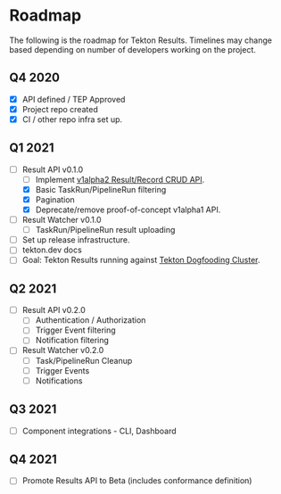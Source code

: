 # Roadmap

The following is the roadmap for Tekton Results. Timelines may change based depending on number of developers working on the project.

## Q4 2020
- [x] API defined / TEP Approved
- [x] Project repo created
- [x] CI / other repo infra set up.

## Q1 2021
- [ ] Result API v0.1.0
    - [ ] Implement [v1alpha2 Result/Record CRUD API](https://github.com/tektoncd/community/blob/master/teps/0021-results-api.md).
    - [x] Basic TaskRun/PipelineRun filtering
    - [x] Pagination
    - [x] Deprecate/remove proof-of-concept v1alpha1 API.
- [ ] Result Watcher v0.1.0
    - [ ] TaskRun/PipelineRun result uploading
- [ ] Set up release infrastructure.
- [ ] tekton.dev docs
- [ ] Goal: Tekton Results running against [Tekton Dogfooding Cluster](https://github.com/tektoncd/plumbing/blob/master/docs/dogfooding.md).

## Q2 2021
- [ ] Result API v0.2.0
    - [ ] Authentication / Authorization
    - [ ] Trigger Event filtering
    - [ ] Notification filtering
- [ ] Result Watcher v0.2.0
    - [ ] Task/PipelineRun Cleanup
    - [ ] Trigger Events
    - [ ] Notifications

## Q3 2021
- [ ] Component integrations - CLI, Dashboard

## Q4 2021
- [ ] Promote Results API to Beta (includes conformance definition)
